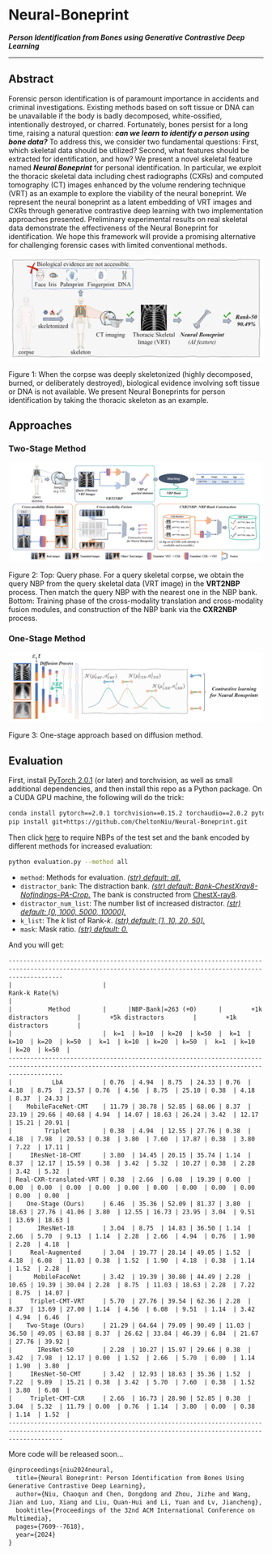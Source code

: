 # Neural-Boneprint

***Person Identification from Bones using Generative Contrastive Deep Learning***

***

## Abstract

Forensic person identification is of paramount importance in accidents and criminal investigations. Existing methods based on soft tissue or DNA can be unavailable if the body is badly decomposed, white-ossified, intentionally destroyed, or charred. Fortunately, bones persist for a long time, raising a natural question: ***can we learn to identify a person using bone data?*** To address this, we consider two fundamental questions: First, which skeletal data should be utilized? Second, what features should be extracted for identification, and how? We present a novel skeletal feature named ***Neural Boneprint*** for personal identification. In particular, we exploit the thoracic skeletal data including chest radiographs (CXRs) and computed tomography (CT) images enhanced by the volume rendering technique (VRT) as an example to explore the viability of the neural boneprint. We represent the neural boneprint as a latent embedding of VRT images and CXRs through generative contrastive deep learning with two implementation approaches presented. Preliminary experimental results on real skeletal data demonstrate the effectiveness of the Neural Boneprint for identification. We hope this framework will provide a promising alternative for challenging forensic cases with limited conventional methods.  

<img src="figures/1.jpg">

Figure 1: When the corpse was deeply skeletonized (highly decomposed, burned, or deliberately destroyed), biological evidence involving soft tissue or DNA is not available. We present Neural Boneprints for person identification by taking the thoracic skeleton as an example.

## Approaches
### Two-Stage Method
<img src="figures/2.jpg">

Figure 2: Top: Query phase. For a query skeletal corpse, we obtain the query NBP from the query skeletal data (VRT image) in the **VRT2NBP** process. Then match the query NBP with the nearest one in the NBP bank. Bottom: Training phase of the cross-modality translation and cross-modality fusion modules, and construction of the NBP bank via the **CXR2NBP** process.

### One-Stage Method
<img src="figures/3.jpg">

Figure 3: One-stage approach based on diffusion method.

## Evaluation
First, install [PyTorch 2.0.1](https://pytorch.org/) (or later) and torchvision, as well as small additional dependencies, and then install this repo as a Python package. On a CUDA GPU machine, the following will do the trick:

```bash
conda install pytorch==2.0.1 torchvision==0.15.2 torchaudio==2.0.2 pytorch-cuda=11.7 -c pytorch -c nvidia
pip install git+https://github.com/CheltonNiu/Neural-Boneprint.git
```

Then click [here](https://drive.google.com/drive/folders/1wgq6s6WmrCtUZi0dS9ZXZ3Nbsaxff9_l?usp=sharing) to require NBPs of the test set and the bank encoded by different methods for increased evaluation:

```bash
python evaluation.py --method all
```

- `method`: Methods for evaluation. <u>*(str) default: all.*</u>
- `distractor_bank`: The distraction bank.  <u>*(str) default: Bank-ChestXray8-Nofindings-PA-Crop.*</u> The bank is constructed from [ChestX-ray8](https://openaccess.thecvf.com/content_cvpr_2017/html/Wang_ChestX-ray8_Hospital-Scale_Chest_CVPR_2017_paper.html).
- `distractor_num_list`: The number list of increased distractor. <u>*(str) default: [0, 1000, 5000, 10000].*</u>
- `k_list`: The *k* list of Rank-*k*. <u>*(str) default: [1, 10, 20, 50].*</u>
- `mask`: Mask ratio. <u>*(str) default: 0.*</u>

And you will get:
```text
-----------------------------------------------------------------------------------------------------------------------------------------------------------
|                         |                                                        Rank-k Rate(%)                                                         |
|          Method         |      |NBP-Bank|=263 (+0)      |        +1k distractors        |        +5k distractors        |        +1k distractors        |
|                         |  k=1  | k=10  | k=20  | k=50  |  k=1  | k=10  | k=20  | k=50  |  k=1  | k=10  | k=20  | k=50  |  k=1  | k=10  | k=20  | k=50  |
-----------------------------------------------------------------------------------------------------------------------------------------------------------
|           LbA           | 0.76  | 4.94  | 8.75  | 24.33 | 0.76  | 4.18  | 8.75  | 23.57 | 0.76  | 4.56  | 8.75  | 25.10 | 0.38  | 4.18  | 8.37  | 24.33 |
|    MobileFaceNet-CMT    | 11.79 | 38.78 | 52.85 | 68.06 | 8.37  | 23.19 | 29.66 | 40.68 | 4.94  | 14.07 | 18.63 | 26.24 | 3.42  | 12.17 | 15.21 | 20.91 |
|         Triplet         | 0.38  | 4.94  | 12.55 | 27.76 | 0.38  | 4.18  | 7.98  | 20.53 | 0.38  | 3.80  | 7.60  | 17.87 | 0.38  | 3.80  | 7.22  | 17.11 |
|     IResNet-18-CMT      | 3.80  | 14.45 | 20.15 | 35.74 | 1.14  | 8.37  | 12.17 | 15.59 | 0.38  | 3.42  | 5.32  | 10.27 | 0.38  | 2.28  | 3.42  | 5.32  |
| Real-CXR-translated-VRT | 0.38  | 2.66  | 6.08  | 19.39 | 0.00  | 0.00  | 0.00  | 0.00  | 0.00  | 0.00  | 0.00  | 0.00  | 0.00  | 0.00  | 0.00  | 0.00  |
|    One-Stage (Ours)     | 6.46  | 35.36 | 52.09 | 81.37 | 3.80  | 18.63 | 27.76 | 41.06 | 3.80  | 12.55 | 16.73 | 23.95 | 3.04  | 9.51  | 13.69 | 18.63 |
|       IResNet-18        | 3.04  | 8.75  | 14.83 | 36.50 | 1.14  | 2.66  | 5.70  | 9.13  | 1.14  | 2.28  | 2.66  | 4.94  | 0.76  | 1.90  | 2.28  | 4.18  |
|     Real-Augmented      | 3.04  | 19.77 | 28.14 | 49.05 | 1.52  | 4.18  | 6.08  | 11.03 | 0.38  | 1.52  | 1.90  | 4.18  | 0.38  | 1.14  | 1.52  | 2.28  |
|      MobileFaceNet      | 3.42  | 19.39 | 30.80 | 44.49 | 2.28  | 10.65 | 19.39 | 30.04 | 2.28  | 8.75  | 11.03 | 18.63 | 2.28  | 7.22  | 8.75  | 14.07 |
|     Triplet-CMT-VRT     | 5.70  | 27.76 | 39.54 | 62.36 | 2.28  | 8.37  | 13.69 | 27.00 | 1.14  | 4.56  | 6.08  | 9.51  | 1.14  | 3.42  | 4.94  | 6.46  |
|    Two-Stage (Ours)     | 21.29 | 64.64 | 79.09 | 90.49 | 11.03 | 36.50 | 49.05 | 63.88 | 8.37  | 26.62 | 33.84 | 46.39 | 6.84  | 21.67 | 27.76 | 39.92 |
|       IResNet-50        | 2.28  | 10.27 | 15.97 | 29.66 | 0.38  | 3.42  | 7.98  | 12.17 | 0.00  | 1.52  | 2.66  | 5.70  | 0.00  | 1.14  | 1.90  | 3.80  |
|     IResNet-50-CMT      | 3.42  | 12.93 | 18.63 | 35.36 | 1.52  | 7.22  | 9.89  | 15.21 | 0.38  | 3.42  | 5.70  | 7.60  | 0.38  | 1.52  | 3.80  | 6.08  |
|     Triplet-CMT-CXR     | 2.66  | 16.73 | 28.90 | 52.85 | 0.38  | 3.04  | 5.32  | 11.79 | 0.00  | 0.76  | 1.14  | 3.80  | 0.00  | 0.38  | 1.14  | 1.52  |
-----------------------------------------------------------------------------------------------------------------------------------------------------------
```

More code will be released soon...

```text
@inproceedings{niu2024neural,
  title={Neural Boneprint: Person Identification from Bones Using Generative Contrastive Deep Learning},
  author={Niu, Chaoqun and Chen, Dongdong and Zhou, Jizhe and Wang, Jian and Luo, Xiang and Liu, Quan-Hui and Li, Yuan and Lv, Jiancheng},
  booktitle={Proceedings of the 32nd ACM International Conference on Multimedia},
  pages={7609--7618},
  year={2024}
}
```